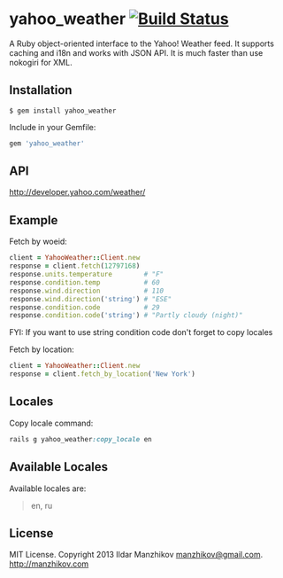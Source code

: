 # yahoo_weather [![Build Status](https://travis-ci.org/manzhikov/yahoo_weather.png?branch=master)](https://travis-ci.org/manzhikov/yahoo_weather)

A Ruby object-oriented interface to the Yahoo! Weather feed.
It supports caching and i18n and works with JSON API.
It is much faster than use nokogiri for XML.

## Installation

    $ gem install yahoo_weather


Include in your Gemfile:

```ruby
gem 'yahoo_weather'
```

## API

http://developer.yahoo.com/weather/

## Example

Fetch by woeid:
```ruby
client = YahooWeather::Client.new
response = client.fetch(12797168)
response.units.temperature        # "F"
response.condition.temp           # 60
response.wind.direction           # 110
response.wind.direction('string') # "ESE"
response.condition.code           # 29
response.condition.code('string') # "Partly cloudy (night)"
```
FYI: If you want to use string condition code don't forget to copy locales

Fetch by location:
```ruby
client = YahooWeather::Client.new
response = client.fetch_by_location('New York')
```

## Locales

Copy locale command:

```ruby
rails g yahoo_weather:copy_locale en
```

## Available Locales

Available locales are:

> en, ru

## License

MIT License. Copyright 2013 Ildar Manzhikov <manzhikov@gmail.com>. http://manzhikov.com